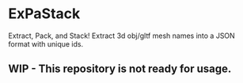 # ExPaStack
Extract, Pack, and Stack! Extract 3d obj/gltf mesh names into a JSON format with unique ids.

## WIP - This repository is not ready for usage.
